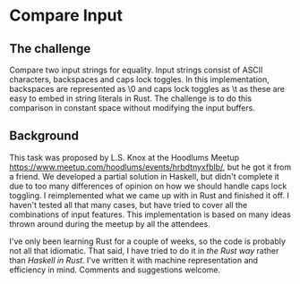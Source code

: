 # Compare Input

## The challenge

Compare two input strings for equality. Input strings consist of ASCII
characters, backspaces and caps lock toggles. In this implementation, backspaces
are represented as \0 and caps lock toggles as \t as these are easy to embed in
string literals in Rust. The challenge is to do this comparison in constant
space without modifying the input buffers.

## Background

This task was proposed by L.S. Knox at the Hoodlums Meetup
https://www.meetup.com/hoodlums/events/hrbdtnyxfblb/, but he got it from a
friend. We developed a partial solution in Haskell, but didn't complete it due
to too many differences of opinion on how we should handle caps lock toggling. I
reimplemented what we came up with in Rust and finished it off. I haven't tested
all that many cases, but have tried to cover all the combinations of input
features. This implementation is based on many ideas thrown around during the
meetup by all the attendees. 

I've only been learning Rust for a couple of weeks, so the code is probably not
all that idiomatic. That said, I have tried to do it in _the Rust way_ rather than
_Haskell in Rust_. I've written it with machine representation and efficiency in
mind. Comments and suggestions welcome.
